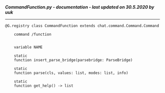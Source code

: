 ***CommandFunction.py - documentation - last updated on 30.5.2020 by uuk***
___

    @G.registry class CommandFunction extends chat.command.Command.Command
        
        command /function


        variable NAME

        static
        function insert_parse_bridge(parsebridge: ParseBridge)

        static
        function parse(cls, values: list, modes: list, info)

        static
        function get_help() -> list